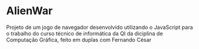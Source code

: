 # AlienWar
 Projeto de um jogo de navegador desenvolvido utilizando o JavaScript para o trabalho do curso técnico de informática da QI da diciplina de Computação Gráfica, feito em duplas com Fernando César

